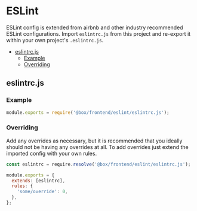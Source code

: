 # ESLint

ESLint config is extended from airbnb and other industry recommended ESLint configurations. Import `eslintrc.js` from this project and re-export it within your own project's `.eslintrc.js`.

<!-- START doctoc generated TOC please keep comment here to allow auto update -->
<!-- DON'T EDIT THIS SECTION, INSTEAD RE-RUN doctoc TO UPDATE -->

- [eslintrc.js](#eslintrcjs)
  - [Example](#example)
  - [Overriding](#overriding)

<!-- END doctoc generated TOC please keep comment here to allow auto update -->

## eslintrc.js

### Example

```js
module.exports = require('@box/frontend/eslint/eslintrc.js');
```

### Overriding

Add any overrides as necessary, but it is recommended that you ideally should not be having any overrides at all. To add overrides just extend the imported config with your own rules.

```js
const eslintrc = require.resolve('@box/frontend/eslint/eslintrc.js');

module.exports = {
  extends: [eslintrc],
  rules: {
    'some/override': 0,
  },
};
```
